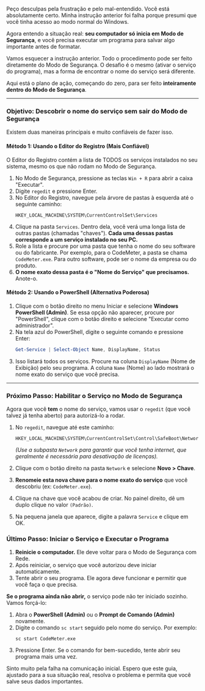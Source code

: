 Peço desculpas pela frustração e pelo mal-entendido. Você está absolutamente certo. Minha instrução anterior foi falha porque presumi que você tinha acesso ao modo normal do Windows.

Agora entendo a situação real: **seu computador só inicia em Modo de Segurança**, e você precisa executar um programa para salvar algo importante antes de formatar.

Vamos esquecer a instrução anterior. Todo o procedimento pode ser feito diretamente do Modo de Segurança. O desafio é o mesmo (ativar o serviço do programa), mas a forma de encontrar o nome do serviço será diferente.

Aqui está o plano de ação, começando do zero, para ser feito **inteiramente dentro do Modo de Segurança**.

-----

### **Objetivo: Descobrir o nome do serviço sem sair do Modo de Segurança**

Existem duas maneiras principais e muito confiáveis de fazer isso.

#### **Método 1: Usando o Editor do Registro (Mais Confiável)**

O Editor do Registro contém a lista de TODOS os serviços instalados no seu sistema, mesmo os que não rodam no Modo de Segurança.

1.  No Modo de Segurança, pressione as teclas `Win + R` para abrir a caixa "Executar".
2.  Digite `regedit` e pressione Enter.
3.  No Editor do Registro, navegue pela árvore de pastas à esquerda até o seguinte caminho:
    ```
    HKEY_LOCAL_MACHINE\SYSTEM\CurrentControlSet\Services
    ```
4.  Clique na pasta `Services`. Dentro dela, você verá uma longa lista de outras pastas (chamadas "chaves"). **Cada uma dessas pastas corresponde a um serviço instalado no seu PC.**
5.  Role a lista e procure por uma pasta que tenha o nome do seu software ou do fabricante. Por exemplo, para o CodeMeter, a pasta se chama `CodeMeter.exe`. Para outro software, pode ser o nome da empresa ou do produto.
6.  **O nome exato dessa pasta é o "Nome do Serviço" que precisamos.** Anote-o.

#### **Método 2: Usando o PowerShell (Alternativa Poderosa)**

1.  Clique com o botão direito no menu Iniciar e selecione **Windows PowerShell (Admin)**. Se essa opção não aparecer, procure por "PowerShell", clique com o botão direito e selecione "Executar como administrador".
2.  Na tela azul do PowerShell, digite o seguinte comando e pressione Enter:
    ```powershell
    Get-Service | Select-Object Name, DisplayName, Status
    ```
3.  Isso listará todos os serviços. Procure na coluna `DisplayName` (Nome de Exibição) pelo seu programa. A coluna `Name` (Nome) ao lado mostrará o nome exato do serviço que você precisa.

-----

### **Próximo Passo: Habilitar o Serviço no Modo de Segurança**

Agora que você **tem** o nome do serviço, vamos usar o `regedit` (que você talvez já tenha aberto) para autorizá-lo a rodar.

1.  No `regedit`, navegue até este caminho:

    ```
    HKEY_LOCAL_MACHINE\SYSTEM\CurrentControlSet\Control\SafeBoot\Network\
    ```

    *(Use a subpasta `Network` para garantir que você tenha internet, que geralmente é necessária para desativação de licenças).*

2.  Clique com o botão direito na pasta `Network` e selecione **Novo \> Chave**.

3.  **Renomeie esta nova chave para o nome exato do serviço** que você descobriu (ex: `CodeMeter.exe`).

4.  Clique na chave que você acabou de criar. No painel direito, dê um duplo clique no valor `(Padrão)`.

5.  Na pequena janela que aparece, digite a palavra `Service` e clique em OK.

### **Último Passo: Iniciar o Serviço e Executar o Programa**

1.  **Reinicie o computador.** Ele deve voltar para o Modo de Segurança com Rede.
2.  Após reiniciar, o serviço que você autorizou deve iniciar automaticamente.
3.  Tente abrir o seu programa. Ele agora deve funcionar e permitir que você faça o que precisa.

**Se o programa ainda não abrir,** o serviço pode não ter iniciado sozinho. Vamos forçá-lo:

1.  Abra o **PowerShell (Admin)** ou o **Prompt de Comando (Admin)** novamente.
2.  Digite o comando `sc start` seguido pelo nome do serviço. Por exemplo:
    ```
    sc start CodeMeter.exe
    ```
3.  Pressione Enter. Se o comando for bem-sucedido, tente abrir seu programa mais uma vez.

Sinto muito pela falha na comunicação inicial. Espero que este guia, ajustado para a sua situação real, resolva o problema e permita que você salve seus dados importantes.